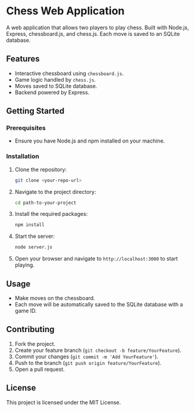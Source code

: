 # Chess Web Application

A web application that allows two players to play chess. Built with Node.js, Express, chessboard.js, and chess.js. Each move is saved to an SQLite database.

## Features

- Interactive chessboard using `chessboard.js`.
- Game logic handled by `chess.js`.
- Moves saved to SQLite database.
- Backend powered by Express.

## Getting Started

### Prerequisites

- Ensure you have Node.js and npm installed on your machine.

### Installation

1. Clone the repository:
   ```bash
   git clone <your-repo-url>
   ```

2. Navigate to the project directory:
   ```bash
   cd path-to-your-project
   ```

3. Install the required packages:
   ```bash
   npm install
   ```

4. Start the server:
   ```bash
   node server.js
   ```

5. Open your browser and navigate to `http://localhost:3000` to start playing.

## Usage

- Make moves on the chessboard.
- Each move will be automatically saved to the SQLite database with a game ID.

## Contributing

1. Fork the project.
2. Create your feature branch (`git checkout -b feature/YourFeature`).
3. Commit your changes (`git commit -m 'Add YourFeature'`).
4. Push to the branch (`git push origin feature/YourFeature`).
5. Open a pull request.

## License

This project is licensed under the MIT License.
